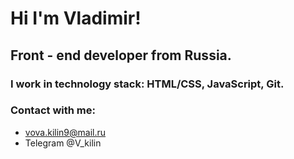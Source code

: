 # Hi I'm Vladimir!
## Front - end developer from Russia.
### I work in technology stack: HTML/CSS, JavaScript, Git.
### Contact with me:
- vova.kilin9@mail.ru
- Telegram @V_kilin
